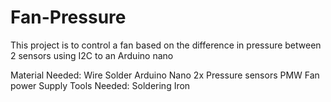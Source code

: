 # Fan-Pressure
This project is to control a fan based on the difference in pressure between 2 sensors using I2C to an Arduino nano 


 Material Needed:
                  Wire
                  Solder
                  Arduino Nano
                  2x Pressure sensors
                  PMW Fan
                  power Supply
Tools Needed:
                  Soldering Iron
                  
                  
